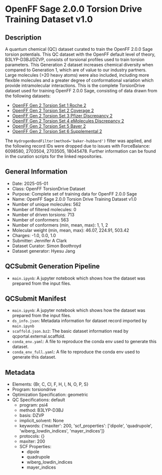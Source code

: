 # OpenFF Sage 2.0.0 Torsion Drive Training Dataset v1.0

## Description

A quantum chemical (QC) dataset curated to train the OpenFF 2.0.0 Sage torsion 
potentials. This QC dataset with the OpenFF default level of theory, B3LYP-D3BJ/DZVP, 
consists of torsional profiles used to train torsion parameters. This Generation 2
dataset increases chemical diversity when compared to Generation 1, which are of 
value to our industry partners. Large molecules (>20 heavy atoms) were also included, 
including more flexible molecules and a greater degree of conformational variation 
which provide intramolecular interactions. This is the complete TorsionDrive dataset 
used for training OpenFF 2.0.0 Sage, consisting of data drawn from the following datasets: 

- [OpenFF Gen 2 Torsion Set 1 Roche 2](https://github.com/openforcefield/qca-dataset-submission/tree/7f8ed2ab6c8acc4521c8ca45ff4f587b20f0bcda/submissions/2020-03-23-OpenFF-Gen-2-Torsion-Set-1-Roche-2)
- [OpenFF Gen 2 Torsion Set 2 Coverage 2](https://github.com/openforcefield/qca-dataset-submission/tree/7f8ed2ab6c8acc4521c8ca45ff4f587b20f0bcda/submissions/2020-03-23-OpenFF-Gen-2-Torsion-Set-2-Coverage-2)
- [OpenFF Gen 2 Torsion Set 3 Pfizer Discrepancy 2](https://github.com/openforcefield/qca-dataset-submission/tree/7f8ed2ab6c8acc4521c8ca45ff4f587b20f0bcda/submissions/2020-03-23-OpenFF-Gen-2-Torsion-Set-3-Pfizer-Discrepancy-2)
- [OpenFF Gen 2 Torsion Set 4 eMolecules Discrepancy 2](https://github.com/openforcefield/qca-dataset-submission/tree/7f8ed2ab6c8acc4521c8ca45ff4f587b20f0bcda/submissions/2020-03-23-OpenFF-Gen-2-Torsion-Set-4-eMolecules-Discrepancy-2)
- [OpenFF Gen 2 Torsion Set 5 Bayer 2](https://github.com/openforcefield/qca-dataset-submission/tree/7f8ed2ab6c8acc4521c8ca45ff4f587b20f0bcda/submissions/2020-03-26-OpenFF-Gen-2-Torsion-Set-5-Bayer-2)
- [OpenFF Gen 2 Torsion Set 6 Supplemental 2](https://github.com/openforcefield/qca-dataset-submission/tree/7f8ed2ab6c8acc4521c8ca45ff4f587b20f0bcda/submissions/2020-03-26-OpenFF-Gen-2-Torsion-Set-6-supplemental-2)

The `HydrogenBondFilter(method='baker-hubbard')` filter was applied, and the 
following record IDs were dropped due to issues with ForceBalance: 6098580, 2703504, 
2703505, 18045478. Further information can be found in the curation scripts for the 
linked repositories.

## General Information

* Date: 2025-05-01
* Class: OpenFF TorsionDrive Dataset
* Purpose: Complete set of training data for OpenFF 2.0.0 Sage
* Name: OpenFF Sage 2.0.0 Torsion Drive Training Dataset v1.0
* Number of unique molecules: 562
* Number of filtered molecules: 0
* Number of driven torsions: 713
* Number of conformers: 563
* Number of conformers (min, mean, max): 1, 1, 2
* Molecular weight (min, mean, max): 46.07, 224.91, 503.42
* Charges: -1.0, 0.0, 1.0
* Submitter: Jennifer A Clark
* Dataset Curator: Simon Boothroyd
* Dataset generator: Hyesu Jang

## QCSubmit Generation Pipeline

* `main.ipynb`: A jupyter notebook which shows how the dataset was prepared from the input files.

## QCSubmit Manifest

* `main.ipynb`: A jupyter notebook which shows how the dataset was prepared from the input files.
* `ds_info.json`: Metadata information for dataset record imported by `main.ipynb`
* `scaffold.json.bz2`: The basic dataset information read by qcportal.external.scaffold.
* `conda_env.yaml`: A file to reproduce the conda env used to generate this dataset.
* `conda_env_full.yaml`: A file to reproduce the conda env used to generate this dataset.

## Metadata

* Elements: {Br, C, Cl, F, H, I, N, O, P, S}
* Program: torsiondrive
* Optimization Specification: geometric
* QC Specifications: default
  * program: psi4
  * method: B3LYP-D3BJ
  * basis: DZVP
  * implicit_solvent: None
  * keywords: {'maxiter': 200, 'scf_properties': ['dipole', 'quadrupole', 'wiberg_lowdin_indices', 'mayer_indices']}
  * protocols: {}
  * maxiter: 200
  * SCF Properties:
    * dipole
    * quadrupole
    * wiberg_lowdin_indices
    * mayer_indices
